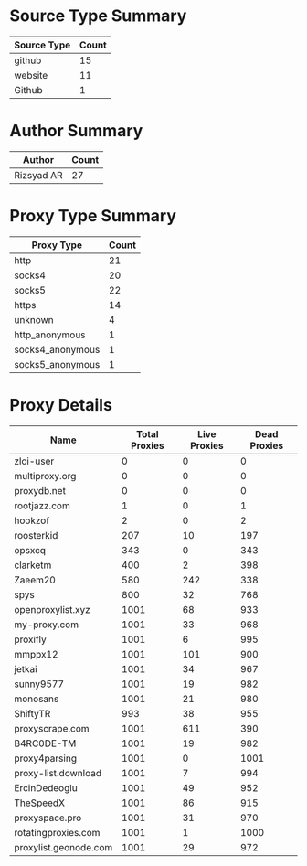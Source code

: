 # Source Type Summary

| Source Type | Count |
|-------------|-------|
| github | 15 |
| website | 11 |
| Github | 1 |


# Author Summary

| Author | Count |
|--------|-------|
| Rizsyad AR | 27 |


# Proxy Type Summary

| Proxy Type | Count |
|------------|-------|
| http | 21 |
| socks4 | 20 |
| socks5 | 22 |
| https | 14 |
| unknown | 4 |
| http_anonymous | 1 |
| socks4_anonymous | 1 |
| socks5_anonymous | 1 |


# Proxy Details

| Name | Total Proxies | Live Proxies | Dead Proxies |
|------|---------------|--------------|---------------|
| zloi-user | 0 | 0 | 0 |
| multiproxy.org | 0 | 0 | 0 |
| proxydb.net | 0 | 0 | 0 |
| rootjazz.com | 1 | 0 | 1 |
| hookzof | 2 | 0 | 2 |
| roosterkid | 207 | 10 | 197 |
| opsxcq | 343 | 0 | 343 |
| clarketm | 400 | 2 | 398 |
| Zaeem20 | 580 | 242 | 338 |
| spys | 800 | 32 | 768 |
| openproxylist.xyz | 1001 | 68 | 933 |
| my-proxy.com | 1001 | 33 | 968 |
| proxifly | 1001 | 6 | 995 |
| mmppx12 | 1001 | 101 | 900 |
| jetkai | 1001 | 34 | 967 |
| sunny9577 | 1001 | 19 | 982 |
| monosans | 1001 | 21 | 980 |
| ShiftyTR | 993 | 38 | 955 |
| proxyscrape.com | 1001 | 611 | 390 |
| B4RC0DE-TM | 1001 | 19 | 982 |
| proxy4parsing | 1001 | 0 | 1001 |
| proxy-list.download | 1001 | 7 | 994 |
| ErcinDedeoglu | 1001 | 49 | 952 |
| TheSpeedX | 1001 | 86 | 915 |
| proxyspace.pro | 1001 | 31 | 970 |
| rotatingproxies.com | 1001 | 1 | 1000 |
| proxylist.geonode.com | 1001 | 29 | 972 |
